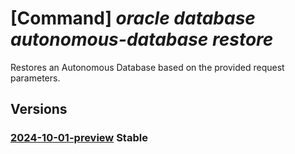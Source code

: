 # [Command] _oracle database autonomous-database restore_

Restores an Autonomous Database based on the provided request parameters.

## Versions

### [2024-10-01-preview](/Resources/mgmt-plane/L3N1YnNjcmlwdGlvbnMve30vcmVzb3VyY2Vncm91cHMve30vcHJvdmlkZXJzL29yYWNsZS5kYXRhYmFzZS9hdXRvbm9tb3VzZGF0YWJhc2VzL3t9L3Jlc3RvcmU=/2024-10-01-preview.xml) **Stable**

<!-- mgmt-plane /subscriptions/{}/resourcegroups/{}/providers/oracle.database/autonomousdatabases/{}/restore 2024-10-01-preview -->
